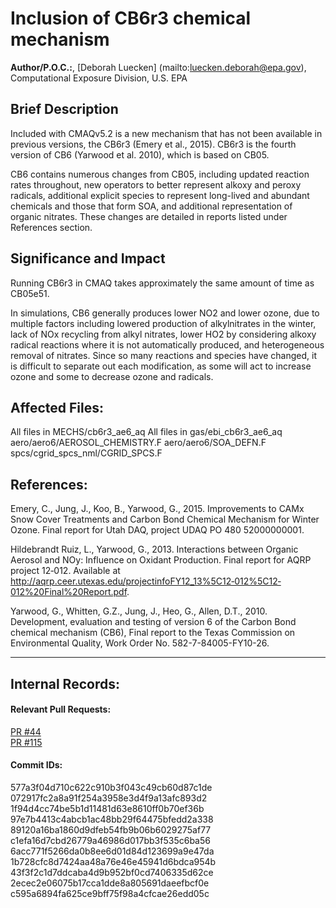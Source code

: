 # Inclusion of CB6r3 chemical mechanism

**Author/P.O.C.:**, [Deborah Luecken] (mailto:luecken.deborah@epa.gov), Computational Exposure Division, U.S. EPA

## Brief Description

Included with CMAQv5.2 is a new mechanism that has not been available in previous versions, the CB6r3 (Emery et al., 2015). CB6r3 is the fourth version of CB6 (Yarwood et al. 2010), which is based on CB05.

CB6 contains numerous changes from CB05, including updated reaction rates throughout, new operators to better represent alkoxy and peroxy radicals, additional explicit species to represent long-lived and abundant chemicals and those that form SOA, and additional representation of organic nitrates.  These changes are detailed in reports listed under References section.

## Significance and Impact

Running CB6r3 in CMAQ takes approximately the same amount of time as CB05e51.

In simulations, CB6 generally produces lower NO2 and lower ozone, due to multiple factors including lowered production of alkylnitrates in the winter, lack of NOx recycling from alkyl nitrates, lower HO2 by considering alkoxy radical reactions where it is not automatically produced, and heterogeneous removal of nitrates. Since so many reactions and species have changed, it is difficult to separate out each modification, as some will act to increase ozone and some to decrease ozone and radicals.

## Affected Files:

All files in MECHS/cb6r3_ae6_aq
All files in gas/ebi_cb6r3_ae6_aq
aero/aero6/AEROSOL_CHEMISTRY.F
aero/aero6/SOA_DEFN.F
spcs/cgrid_spcs_nml/CGRID_SPCS.F

## References:

Emery, C., Jung, J., Koo, B., Yarwood, G., 2015. Improvements to CAMx Snow Cover Treatments and Carbon Bond Chemical Mechanism for Winter Ozone. Final report for Utah DAQ, project UDAQ PO 480 52000000001.

Hildebrandt Ruiz, L., Yarwood, G., 2013. Interactions between Organic Aerosol and NOy: Influence on Oxidant Production. Final report for AQRP project 12‐012. Available at http://aqrp.ceer.utexas.edu/projectinfoFY12_13%5C12‐012%5C12‐012%20Final%20Report.pdf.

Yarwood, G., Whitten, G.Z., Jung, J., Heo, G., Allen, D.T., 2010. Development, evaluation and testing of version 6 of the Carbon Bond chemical mechanism (CB6), Final report to the Texas Commission on Environmental Quality, Work Order No. 582-7-84005-FY10-26.

----
## Internal Records:

#### Relevant Pull Requests:
[PR #44](https://github.com/usepa/cmaq/pulls/44)  
[PR #115](https://github.com/usepa/cmaq/pulls/115)

#### Commit IDs:
577a3f04d710c622c910b3f043c49cb60d87c1de
072917fc2a8a91f254a3958e3d4f9a13afc893d2
1f94d4cc74be5b1d11481d63e8610ff0b70ef36b
97e7b4413c4abcb1ac48bb29f64475bfedd2a338
89120a16ba1860d9dfeb54fb9b06b6029275af77
c1efa16d7cbd26779a46986d017bb3f535c6ba56
6acc771f5266da0b8ee6d01d84d123699a9e47da
1b728cfc8d7424aa48a76e46e45941d6bdca954b
43f3f2c1d7ddcaba4d9b952bf0cd7406335d62ce
2ecec2e06075b17cca1dde8a805691daeefbcf0e
c595a6894fa625ce9bff75f98a4cfcae26edd05c
